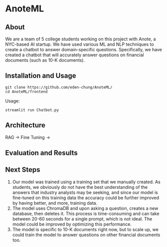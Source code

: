 # AnoteML
## About
We are a team of 5 college students working on this project with Anote, a NYC-based AI startup. We have used various ML and NLP techniques to create a chatbot to answer domain-specific questions. Specifically, we have created a chatbot that will accurately answer questions on financial documents (such as 10-K documents).


## Installation and Usage
```
git clone https://github.com/eden-chung/AnoteML/
cd AnoteML/frontend
```
Usage:
```
streamlit run Chatbot.py
```
## Architecture

RAG -> Fine Tuning -> 

## Evaluation and Results

## Next Steps

1. Our model was trained using a training set that we manually created. As students, we obviously do not have the best understanding of the answers that industry analysts may be seeking, and since our model is fine-tuned on this training data the accuracy could be further improved by having better, and more, training data.
2. The model uses ChromaDB and upon asking a question, creates a new database, then deletes it. This process is time-consuming and can take between 20-60 seconds for a single prompt, which is not ideal. The model could be improved by optimizing this performance.
3. The model is specific to 10-K documents right now, but to scale up, we could train the model to answer questions on other financial documents too. 


